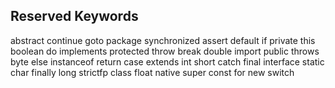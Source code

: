 ## Reserved Keywords

abstract  continue  goto        package    synchronized
assert    default   if          private    this
boolean   do        implements  protected  throw
break     double    import      public     throws
byte      else      instanceof  return
case      extends   int         short
catch     final     interface   static
char      finally   long        strictfp
class     float     native      super
const     for       new         switch